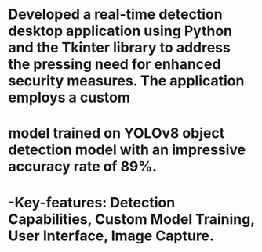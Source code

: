 # Developed a real-time detection desktop application using Python and the Tkinter library to address the pressing need for enhanced security measures. The application employs a custom 
# model trained on YOLOv8 object detection model with an impressive accuracy rate of 89%.
# -Key-features: Detection Capabilities, Custom Model Training, User Interface, Image Capture.

 
